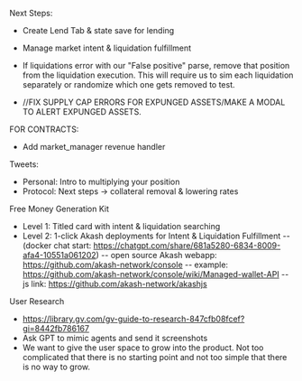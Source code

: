 Next Steps:
- Create Lend Tab & state save for lending

- Manage market intent & liquidation fulfillment

- If liquidations error with our "False positive" parse, remove that position from the liquidation execution. This will require us to sim each liquidation separately or randomize which one gets removed to test.

- //FIX SUPPLY CAP ERRORS FOR EXPUNGED ASSETS/MAKE A MODAL TO ALERT EXPUNGED ASSETS.

FOR CONTRACTS:
- Add market_manager revenue handler

Tweets:
- Personal: Intro to multiplying your position
- Protocol: Next steps -> collateral removal & lowering rates













Free Money Generation Kit
- Level 1: Titled card with intent & liquidation searching
- Level 2: 1-click Akash deployments for Intent & Liquidation Fulfillment
-- (docker chat start: https://chatgpt.com/share/681a5280-6834-8009-afa4-10551a061202)
-- open source Akash webapp: https://github.com/akash-network/console
-- example: https://github.com/akash-network/console/wiki/Managed-wallet-API
-- js link: https://github.com/akash-network/akashjs

User Research
- https://library.gv.com/gv-guide-to-research-847cfb08fcef?gi=8442fb786167
- Ask GPT to mimic agents and send it screenshots
- We want to give the user space to grow into the product. Not too complicated that there is no starting point and not too simple that there is no way to grow.